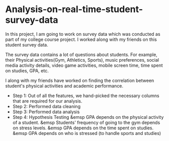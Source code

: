 # Analysis-on-real-time-student-survey-data
In this project, I am going to work on survey data which was conducted as part of my college course project.
I worked along with my friends on this student survey data.

The survey data contains a lot of questions about students. For example, their Physical activities(Gym, Athletics, Sports), music preferences, social media activity details, video game activities, mobile screen time, time spent on studies, GPA, etc. 

I along with my friends have worked on finding the correlation between student's physical activities and academic performance. 

- Step 1: Out of all the features, we hand-picked the necessary columns that are required for our analysis. 
- Step 2: Performed data cleaning 
- Step 3: Performed data analysis
- Step 4: Hypothesis Testing
&emsp GPA depends on the physical activity of a student.
&emsp  Students' frequency of going to the gym depends on stress levels.
&emsp  GPA depends on the time spent on studies.
&emsp  GPA depends on who is stressed (to handle sports and studies)

